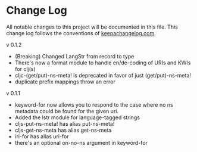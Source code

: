 # Change Log
All notable changes to this project will be documented in this file. This change log follows the conventions of [keepachangelog.com](http://keepachangelog.com/).


v 0.1.2
- (Breaking) Changed LangStr from record to type
- There's now a format module to handle en/de-coding of URIs and KWIs for clj(s)
- cljc-(get/put)-ns-meta! is deprecated in favor of just (get/put)-ns-meta!
- duplicate prefix mappings throw an error

v 0.1.1
- keyword-for now allows you to respond to the case where no ns
  metadata could be found for the given uri.
- Added the lstr module for language-tagged strings
- cljs-put-ns-meta! has alias put-ns-meta!
- cljs-get-ns-meta has alias get-ns-meta
- iri-for has alias uri-for
- there's an optional on-no-ns argument in keyword-for

